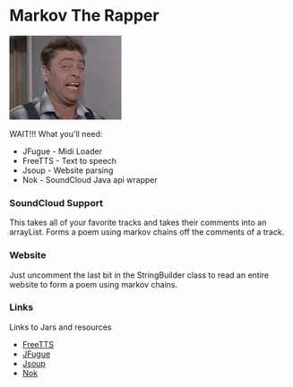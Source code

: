 # Markov The Rapper

![screen](surprise.gif)

WAIT!!! What you'll need:

  - JFugue - Midi Loader
  - FreeTTS - Text to speech
  - Jsoup - Website parsing
  - Nok - SoundCloud Java api wrapper

### SoundCloud Support
This takes all of your favorite tracks and takes their comments into an arrayList. Forms a poem using markov chains off the comments of a track.

### Website
Just uncomment the last bit in the StringBuilder class to read an entire website to form a poem using markov chains.


### Links
Links to Jars and resources

* [FreeTTS](http://freetts.sourceforge.net/docs/index.php)
* [JFugue](http://www.jfugue.org/)
* [Jsoup](http://jsoup.org/)
* [Nok](https://github.com/nok/soundcloud-java-library)



